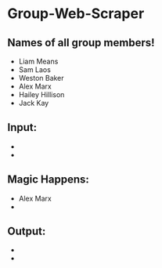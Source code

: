# Group-Web-Scraper

## Names of all group members!
- Liam Means
- Sam Laos
- Weston Baker
- Alex Marx
- Hailey Hillison
- Jack Kay

## Input:
- 
- 
## Magic Happens:
- Alex Marx
- 
## Output:
- 
- 
